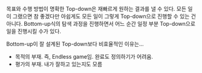 목표와 수행 방법이 명확한 Top-down은 재빠르게 원하는 결과를 낼 수 있다. 모든 일이 그랬으면 참 좋겠다만 아쉽게도 모든 일이 그렇게 Top-down으로 진행할 수 있는 건 아니다. Bottom-up식의 탐색 과정을 진행하면서 어느 순간 일정 부분 Top-down으로 일을 진행시킬 수가 있다. 

Bottom-up이 잘 설계된 Top-down보다 비효율적인 이유는...
- 목적의 부재. 즉, Endless game임. 완료도 정의하기가 어려움.
- 평가의 부재. 내가 잘하고 있는지도 모름